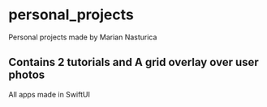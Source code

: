 # personal_projects
Personal projects made by Marian Nasturica

## Contains 2 tutorials and A grid overlay over user photos

All apps made in SwiftUI
